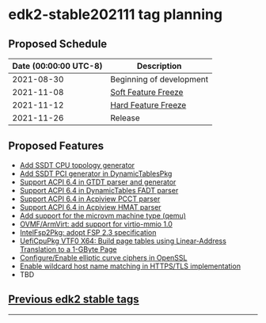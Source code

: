 # edk2-stable202111 tag planning

## Proposed Schedule

| Date (00:00:00 UTC-8)| Description                              |
| ---------------------| ---------------------------------------- |
| 2021-08-30           | Beginning of development                 |
| 2021-11-08           | [Soft Feature Freeze](SoftFeatureFreeze) |
| 2021-11-12           | [Hard Feature Freeze](HardFeatureFreeze) |
| 2021-11-26           | Release                                  |

## Proposed Features
* [Add SSDT CPU topology generator](https://bugzilla.tianocore.org/show_bug.cgi?id=3681)
* [Add SSDT PCI generator in DynamicTablesPkg](https://bugzilla.tianocore.org/show_bug.cgi?id=3682)
* [Support ACPI 6.4 in GTDT parser and generator](https://bugzilla.tianocore.org/show_bug.cgi?id=3565)
* [Support ACPI 6.4 in DynamicTables FADT parser](https://bugzilla.tianocore.org/show_bug.cgi?id=3568)
* [Support ACPI 6.4 in Acpiview PCCT parser](https://bugzilla.tianocore.org/show_bug.cgi?id=3563)
* [Support ACPI 6.4 in Acpiview HMAT parser](https://bugzilla.tianocore.org/show_bug.cgi?id=3570)
* [Add support for the microvm machine type (qemu)](https://bugzilla.tianocore.org/show_bug.cgi?id=3599)
* [OVMF/ArmVirt: add support for virtio-mmio 1.0](https://bugzilla.tianocore.org/show_bug.cgi?id=3597)
* [IntelFsp2Pkg: adopt FSP 2.3 specification](https://bugzilla.tianocore.org/show_bug.cgi?id=3674)
* [UefiCpuPkg VTF0 X64: Build page tables using Linear-Address Translation to a 1-GByte Page](https://bugzilla.tianocore.org/show_bug.cgi?id=3473)
* [Configure/Enable elliptic curve ciphers in OpenSSL](https://bugzilla.tianocore.org/show_bug.cgi?id=3679)
* [Enable wildcard host name matching in HTTPS/TLS implementation](https://bugzilla.tianocore.org/show_bug.cgi?id=3473)
* TBD

## [Previous edk2 stable tags](https://github.com/tianocore/edk2/tags)

---
